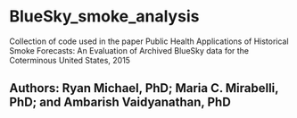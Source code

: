 # BlueSky_smoke_analysis
Collection of code used in the paper Public Health Applications of Historical Smoke Forecasts: An Evaluation of Archived BlueSky data for the Coterminous United States, 2015 
## Authors: Ryan Michael, PhD; Maria C. Mirabelli, PhD; and Ambarish Vaidyanathan, PhD
